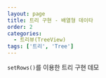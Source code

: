 ```yaml
---
layout: page
title: 트리 구현 - 배열형 데이타
order: 2
categories:
  - 트리뷰(TreeView)
tags: ['트리', 'Tree']
---
```


`setRows()`를 이용한 트리 구현 데모
